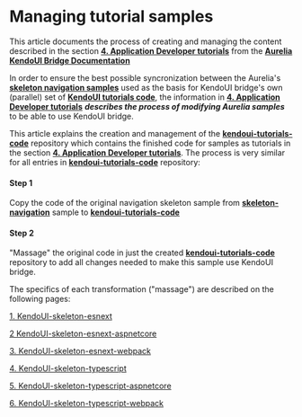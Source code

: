 # Managing tutorial samples

This article documents the process of creating and managing the content described in the section **[4. Application Developer tutorials](https://aurelia-ui-toolkits.gitbooks.io/kendoui-bridge-docs/content/developers_tutorials.html)** from the **[Aurelia KendoUI Bridge Documentation](https://aurelia-ui-toolkits.gitbooks.io/kendoui-bridge-docs/content/)**

In order to ensure the best possible syncronization between the Aurelia's **[skeleton navigation samples](https://github.com/aurelia/skeleton-navigation)** used as the basis for KendoUI bridge's own (parallel) set of **[KendoUI tutorials code](https://github.com/aurelia-ui-toolkits/kendoui-tutorials-code)**, the information in **[4. Application Developer tutorials](https://aurelia-ui-toolkits.gitbooks.io/kendoui-bridge-docs/content/developers_tutorials.html)** ___describes the process of modifying Aurelia samples___ to be able to use KendoUI bridge.

This article explains the creation and management of the **[kendoui-tutorials-code](https://github.com/aurelia-ui-toolkits/kendoui-tutorials-code)** repository which contains the finished code for samples as tutorials in the section **[4. Application Developer tutorials](https://aurelia-ui-toolkits.gitbooks.io/kendoui-bridge-docs/content/developers_tutorials.html)**. The process is very similar for all entries in **[kendoui-tutorials-code](https://github.com/aurelia-ui-toolkits/kendoui-tutorials-code)** repository:

#### Step 1 
Copy the code of the original navigation skeleton sample from **[skeleton-navigation](https://github.com/aurelia/skeleton-navigation)** sample to **[kendoui-tutorials-code](https://github.com/aurelia-ui-toolkits/kendoui-tutorials-code)**

#### Step 2
"Massage" the original code in just the created **[kendoui-tutorials-code](https://github.com/aurelia-ui-toolkits/kendoui-tutorials-code)** repository to add all changes needed to make this sample use KendoUI bridge.

The specifics of each transformation ("massage") are described on the following pages:

[1. KendoUI-skeleton-esnext](.managing_tutorial_samples/kendoui-skeleton-esnext.html)

[2 KendoUI-skeleton-esnext-aspnetcore](./managing_tutorial_samples/kendoui-skeleton-esnext-aspnetcore.html)

[3. KendoUI-skeleton-esnext-webpack](./managing_tutorial_samples/kendoui-skeleton-esnext-webpack.html)

[4. KendoUI-skeleton-typescript](./managing_tutorial_samples/kendoui-skeleton-typescript.html)

[5. KendoUI-skeleton-typescript-aspnetcore](./managing_tutorial_samples/kendoui-skeleton-typescript-aspnetcore.html)

[6. KendoUI-skeleton-typescript-webpack](./managing_tutorial_samples/kendoui-skeleton-typescript-webpack.html)




